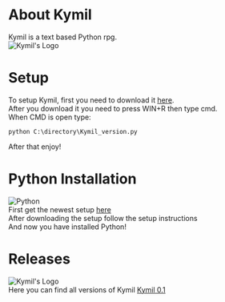 # About Kymil
Kymil is a text based Python rpg.  
![Kymil's Logo](https://encrypted-tbn0.gstatic.com/images?q=tbn:ANd9GcRNHwzLtAXtqjk-Fj1RuggiP-BPXONkxtqv0g&usqp=CAU)  

# Setup
To setup Kymil, first you need to download it [here](https://github.com/CodeBrosOF/Kymil/releases).  
After you download it you need to press WIN+R then type cmd.  
When CMD is open type:
```
python C:\directory\Kymil_version.py
```
After that enjoy!

# Python Installation
![Python](https://encrypted-tbn0.gstatic.com/images?q=tbn:ANd9GcS1wYaYl12mZMqT_BTHSWvixUZlGiyMpPrCtw&usqp=CAU)  
First get the newest setup [here](https://www.python.org/downloads/)  
After downloading the setup follow the setup instructions  
And now you have installed Python!  

# Releases
![Kymil's Logo](https://encrypted-tbn0.gstatic.com/images?q=tbn:ANd9GcRNHwzLtAXtqjk-Fj1RuggiP-BPXONkxtqv0g&usqp=CAU)  
Here you can find all versions of Kymil
[Kymil 0.1](https://www.mediafire.com/file/vmbzm11g5mrt45l/Kymil_0.1.py/file)
